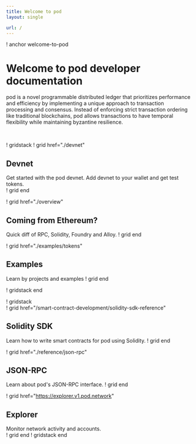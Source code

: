 ```yaml
---
title: Welcome to pod
layout: single

url: /
---
```


! anchor welcome-to-pod
# Welcome to pod developer documentation
pod is a novel programmable distributed ledger that prioritizes performance and 
efficiency by implementing a unique approach to transaction processing and consensus. 
Instead of enforcing strict transaction ordering like traditional blockchains, 
pod allows transactions to have temporal flexibility while maintaining byzantine resilience.

<br>

! gridstack
! grid href="./devnet"
## Devnet
Get started with the pod devnet. Add devnet
to your wallet and get test tokens.  
! grid end

! grid href="./overview"
## Coming from Ethereum?
Quick diff of RPC, Solidity, Foundry and Alloy.
! grid end

! grid href="./examples/tokens"
## Examples 
Learn by projects and examples
! grid end

! gridstack end

! gridstack  
! grid href="/smart-contract-development/solidity-sdk-reference"
## Solidity SDK
Learn how to write smart contracts for pod using Solidity.
! grid end  

! grid href="./reference/json-rpc" 
## JSON-RPC
Learn about pod's JSON-RPC interface.
! grid end

! grid href="https://explorer.v1.pod.network"
## Explorer
Monitor network activity and accounts.  
! grid end
! gridstack end

